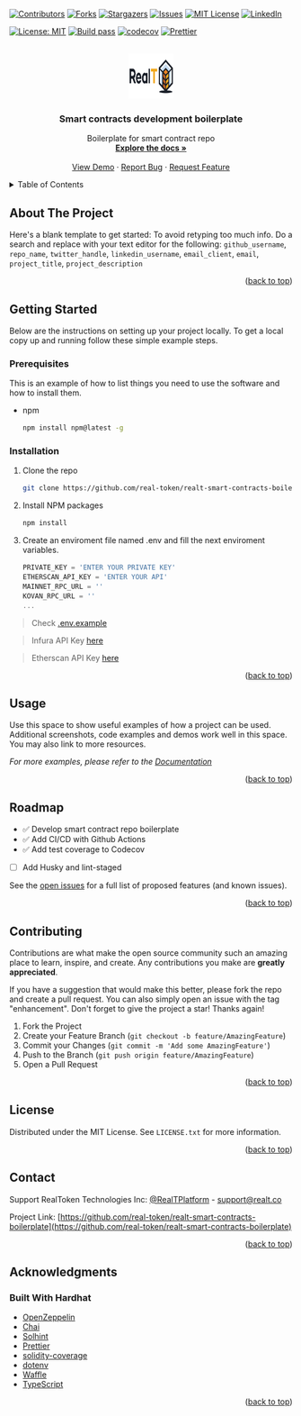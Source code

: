 <div id="top"></div>

[![Contributors][contributors-shield]][contributors-url]
[![Forks][forks-shield]][forks-url]
[![Stargazers][stars-shield]][stars-url]
[![Issues][issues-shield]][issues-url]
[![MIT License][license-shield]][license-url]
[![LinkedIn][linkedin-shield]][linkedin-url]

[![License: MIT](https://img.shields.io/badge/License-MIT-green.svg)](https://opensource.org/licenses/MIT)
[![Build pass](https://github.com/real-token/realt-smart-contracts-boilerplate/actions/workflows/test.yml/badge.svg)](https://github.com/real-token/realt-smart-contracts-boilerplate/actions/workflows/test.yml)
[![codecov](https://codecov.io/gh/real-token/realt-smart-contracts-boilerplate/branch/master/graph/badge.svg?token=DRFNLw506C)](https://codecov.io/gh/real-token/realt-smart-contracts-boilerplate)
[![Prettier](https://img.shields.io/badge/code_style-prettier-ff69b4.svg?style=flat-square)](https://github.com/prettier/prettier)


<!-- PROJECT LOGO -->
<br />
<div align="center">
  <a href="https://github.com/real-token/realt-smart-contracts-boilerplate">
    <img src="RealT_Logo.svg" alt="Logo" width="80" height="80">
  </a>

<h3 align="center">Smart contracts development boilerplate</h3>

  <p align="center">
    Boilerplate for smart contract repo
    <br />
    <a href="https://github.com/real-token/realt-smart-contracts-boilerplate"><strong>Explore the docs »</strong></a>
    <br />
    <br />
    <a href="https://github.com/real-token/realt-smart-contracts-boilerplate">View Demo</a>
    ·
    <a href="https://github.com/real-token/realt-smart-contracts-boilerplate/issues">Report Bug</a>
    ·
    <a href="https://github.com/real-token/realt-smart-contracts-boilerplate/issues">Request Feature</a>
  </p>
</div>



<!-- TABLE OF CONTENTS -->
<details>
  <summary>Table of Contents</summary>
  <ol>
    <li>
      <a href="#about-the-project">About The Project</a>
    </li>
    <li>
      <a href="#getting-started">Getting Started</a>
      <ul>
        <li><a href="#prerequisites">Prerequisites</a></li>
        <li><a href="#installation">Installation</a></li>
      </ul>
    </li>
    <li><a href="#usage">Usage</a></li>
    <li><a href="#roadmap">Roadmap</a></li>
    <li><a href="#contributing">Contributing</a></li>
    <li><a href="#license">License</a></li>
    <li><a href="#contact">Contact</a></li>
    <li>
      <a href="#acknowledgments">Acknowledgments</a>
      <ul>
        <li><a href="#built-with">Built With</a></li>
      </ul>
    </li>
  </ol>
</details>



<!-- ABOUT THE PROJECT -->
## About The Project

Here's a blank template to get started: To avoid retyping too much info. Do a search and replace with your text editor for the following: `github_username`, `repo_name`, `twitter_handle`, `linkedin_username`, `email_client`, `email`, `project_title`, `project_description`



<p align="right">(<a href="#top">back to top</a>)</p>



<!-- GETTING STARTED -->
## Getting Started

Below are the instructions on setting up your project locally.
To get a local copy up and running follow these simple example steps.

### Prerequisites

This is an example of how to list things you need to use the software and how to install them.
* npm
  ```sh
  npm install npm@latest -g
  ```

### Installation

1. Clone the repo
   ```sh
   git clone https://github.com/real-token/realt-smart-contracts-boilerplate.git
   ```
2. Install NPM packages
   ```sh
   npm install
   ```
3. Create an enviroment file named .env and fill the next enviroment variables.
   ```js
   PRIVATE_KEY = 'ENTER YOUR PRIVATE KEY'
   ETHERSCAN_API_KEY = 'ENTER YOUR API'
   MAINNET_RPC_URL = ''
   KOVAN_RPC_URL = ''
   ...
   ```
  > Check [.env.example](.env.example)

  > Infura API Key [here](https://infura.io/pricing)

  > Etherscan API Key [here](https://etherscan.io/apis)



<p align="right">(<a href="#top">back to top</a>)</p>



<!-- USAGE EXAMPLES -->
## Usage

Use this space to show useful examples of how a project can be used. Additional screenshots, code examples and demos work well in this space. You may also link to more resources.

_For more examples, please refer to the [Documentation](https://example.com)_

<p align="right">(<a href="#top">back to top</a>)</p>



<!-- ROADMAP -->
## Roadmap

- ✅ Develop smart contract repo boilerplate
- ✅ Add CI/CD with Github Actions
- ✅ Add test coverage to Codecov
- [ ] Add Husky and lint-staged


See the [open issues](https://github.com/real-token/realt-smart-contracts-boilerplate/issues) for a full list of proposed features (and known issues).

<p align="right">(<a href="#top">back to top</a>)</p>



<!-- CONTRIBUTING -->
## Contributing

Contributions are what make the open source community such an amazing place to learn, inspire, and create. Any contributions you make are **greatly appreciated**.

If you have a suggestion that would make this better, please fork the repo and create a pull request. You can also simply open an issue with the tag "enhancement".
Don't forget to give the project a star! Thanks again!

1. Fork the Project
2. Create your Feature Branch (`git checkout -b feature/AmazingFeature`)
3. Commit your Changes (`git commit -m 'Add some AmazingFeature'`)
4. Push to the Branch (`git push origin feature/AmazingFeature`)
5. Open a Pull Request

<p align="right">(<a href="#top">back to top</a>)</p>



<!-- LICENSE -->
## License

Distributed under the MIT License. See `LICENSE.txt` for more information.

<p align="right">(<a href="#top">back to top</a>)</p>



<!-- CONTACT -->
## Contact

Support RealToken Technologies Inc: [@RealTPlatform](https://twitter.com/RealTPlatform) - support@realt.co

Project Link: [https://github.com/real-token/realt-smart-contracts-boilerplate](https://github.com/real-token/realt-smart-contracts-boilerplate)

<p align="right">(<a href="#top">back to top</a>)</p>



<!-- ACKNOWLEDGMENTS -->
## Acknowledgments

### Built With Hardhat

* [OpenZeppelin](https://openzeppelin.com/)
* [Chai](https://www.chaijs.com/guide/)
* [Solhint](https://github.com/protofire/solhint)
* [Prettier](https://github.com/prettier/prettier)
* [solidity-coverage](https://github.com/sc-forks/solidity-coverage)
* [dotenv](https://www.npmjs.com/package/dotenv)
* [Waffle](https://getwaffle.io/)
* [TypeScript](https://www.typescriptlang.org/)



<p align="right">(<a href="#top">back to top</a>)</p>



<!-- MARKDOWN LINKS & IMAGES -->
<!-- https://www.markdownguide.org/basic-syntax/#reference-style-links -->
[contributors-shield]: https://img.shields.io/github/contributors/real-token/realt-smart-contracts-boilerplate.svg?style=for-the-badge
[contributors-url]: https://github.com/real-token/realt-smart-contracts-boilerplate/graphs/contributors
[forks-shield]: https://img.shields.io/github/forks/real-token/realt-smart-contracts-boilerplate.svg?style=for-the-badge
[forks-url]: https://github.com/real-token/realt-smart-contracts-boilerplate/network/members
[stars-shield]: https://img.shields.io/github/stars/real-token/realt-smart-contracts-boilerplate.svg?style=for-the-badge
[stars-url]: https://github.com/real-token/realt-smart-contracts-boilerplate/stargazers
[issues-shield]: https://img.shields.io/github/issues/real-token/realt-smart-contracts-boilerplate.svg?style=for-the-badge
[issues-url]: https://github.com/real-token/realt-smart-contracts-boilerplate/issues
[license-shield]: https://img.shields.io/github/license/real-token/realt-smart-contracts-boilerplate.svg?style=for-the-badge
[license-url]: https://github.com/real-token/realt-smart-contracts-boilerplate/blob/master/LICENSE.txt
[linkedin-shield]: https://img.shields.io/badge/-LinkedIn-black.svg?style=for-the-badge&logo=linkedin&colorB=555
[linkedin-url]: https://www.linkedin.com/company/realtplatform/
[product-screenshot]: images/screenshot.png
